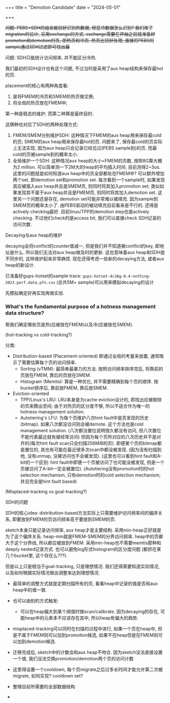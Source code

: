 +++
title = "Demotion Candidate"
date = "2024-05-01"

+++



~~问题: PEBS+SDH的组合能较好识别热数据, 但是冷数据怎么识别?
我们改了migration的设计, 采用exchange的方式. exchange需要在开始之前就准备好promotion和demotion的页, 即热页和冷页. 
热页比较好处理, 直接将PEBS的sample通过SDH过滤即可找出最~~



问题: SDH只能统计访问频率, 并不能区分冷热. 

我们最初的SDH设计也有这个问题, 不过当时是采用了aux heap结构来保存最hot的页. 



placement的核心有两种角度看:

1. 是将FMEM的冷页和SMEM的热页做交换;
2. 将全局的热页放在FMEM中;

第一种是稳态的维护, 而第二种算是最终目的. 

这俩种也对应了SDH的两种处理方式:

1. FMEM/SMEM分别维护SDH: 这种情况下FMEM的aux heap用来保存最cold的页; SMEM的aux heap用来保存最hot的页. 
   问题来了, 保存最cold的页实际上无法实现, 因为aux heap只会记录已经见过(PEBS sample到)的页. 而最cold的页被sample到的概率太小.
2. 全局维护一个SDH: 这种情况aux heap的大小=FMEM的页数, 按照8G算大概为2 million.  可以简单测一下2M大的heap的平均插入时间. 目前测得2\~3us. 
   这里的问题就是如何知道aux heap中的页全部都处在FMEM中? 可以额外增加两个set, 即demotion set和promotion set. 每次看到一个sample时, 如果发现其应被插入aux heap并且是SMEM页, 则同时将其加入promotion set; 类似如果发现其不属于aux heap并且是FMEM页, 则同时将其加入demotion set.
   这里另一个问题还是存在, demotion set可能非常难以被填充. 因为sample到SMEM页的概率太小了. 
   由PEBS驱动的被动填充目前看来是不行的. 还得是actively checking最好. 目前linux/TPP的demotion step也是actively checking. 不过他们check的是access bit, 我们可以直接check SDH记录的访问次数.





Decaying与aux heap的维护

decaying会将conflict的counter值减一, 但是我们并不知道被conflict的key, 即地址是什么. 所以我们无法对aux heap做及时的更新. 这也意味着aux heap和SDH是不同步的, 这样维护起来非常麻烦. 现在还得考虑一些新的decaying方法, 或者aux heap的新设计.

已准备好gups-hotset的sample trace: `gups-hotset-4c16g-0.4-nothing-2023.perf.data.pfn.csv` (总共5M+ sample)可以用来模拟decaying的设计

先模拟确定好再实现再做实验.

### What's the fundamental purpose of a hotness management data structure?

帮我们确定哪些页是热(应被放在FMEM)以及冷(应被放在SMEM).

(hot-tracking vs cold-tracking?)

分类:

- Distribution-based (Placement-oriented) 即通过全局的考量来放置, 通常暗示了需要估算每个页的访问频率.
  - Sorting (vTMM): 最简单最暴力的方法. 按照访问频率排序完后, 将靠前的页放在FMEM, 靠后的页放在SMEM.
  - Histogram (Memtis): 算是一种优化, 并不需要精确到每个页的顺序. 按bucket排序后, 靠前放FMEM, 靠后放SMEM.
- Eviction-oriented
  - TPP/Linux's LRU: LRU本身是为cache eviction设计的, 即找出应被剔除的页来腾出空间; 由于对热页的区分度不够, 所以不适合作为唯一的hotness management solution.
  - Autotiering's LFU: 为每个页维护八次hint fault中是否发现的历史(bitmap). 如果八次都没访问则会被demote. 这个方法也是cold management solution. (八次都没置位说明很久都没有访问, 但八次置位不能代表最近就有被经常访问) 但因为每个页所对应的八次历史并不是对齐的(每次hint fault scan只会扫描256MiB的页). 即便某个页的bitmap都是置位的, 其也有可能在最近很多次scan中都没被发现. (因为没有扫描到他, 没有unmap, 没被访问也不会被发现). 
    (这里也可以看到hint fault和A-bit的一个区别: hint fault中即便一个页被访问了也可能没被发现, 但是一个页被访问了A-bit一定会被置位).
    (Autotiering没有promotion时的hot selection mechanism, 只有demotion时的cold selection mechanism; 并且完全是hint fault based)

(Misplaced-tracking vs goal-tracking?)



SDH的问题

SDH的核心idea: distribution-based方法实际上只需要维护访问频率间的偏序关系, 即要放到FMEM的页访问频率高于要放到SMEM的页.

sketch本身只能记录访问频率, aux heap才是主要结构. 采用min-heap正好就是为了这个偏序关系. heap-min就是FMEM-SMEM的分界访问频率. heap中的页都大于这个分界线, 所以都应被放到FMEM. 采用min-heap也不需要memtis那种和deeply nested记录方式. 也可以避免log形式histogram的区分度问题 (都挤在某几个bucket里, 这个存在么???).

但是以上只是相当于goal-tracking, 只是理想情况. 我们还得需要知道实际情况, 以及如何根据实际情况做出调整来达到理想情况.

- 最简单的调整方式就是定期扫描所有的页, 看看heap中记录的值是否和aux heap中的值一致.
- 也可以由别的方式触发: 
  - 可以在heap偏大到某个阈值时做scan/calibrate. 因为decaying的存在, 可能heap中的元素本不应该存在其中, 所以heap有偏大的趋势.
- misplaced-tracking可以同时在扫描的过程中进行, 如果一个页在heap中, 但是不属于FMEM则可以加到promotion候选, 如果不在heap但是在FMEM则可以加到demotion候选. 





- 迁移完成后, sketch中的计数会和aux heap不吻合. 因为sketch没法直接设置一个值, 我们没法交换promotion/demotion两个页的访问计数
- 这里得设置一个cooldown, 每个页migrate之后过多长时间才能允许第二次被migrate, 如何实现? cooldown set?



- 整理目前所需要的全部数据结构
- 
